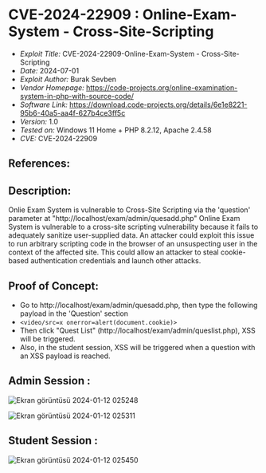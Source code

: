 # CVE-2024-22909 : Online-Exam-System - Cross-Site-Scripting 
+ *Exploit Title:* CVE-2024-22909-Online-Exam-System - Cross-Site-Scripting
+ *Date:* 2024-07-01
+ *Exploit Author:* Burak Sevben
+ *Vendor Homepage:* https://code-projects.org/online-examination-system-in-php-with-source-code/
+ *Software Link:* https://download.code-projects.org/details/6e1e8221-95b6-40a5-aa4f-627b4ce3ff5c
+ *Version:* 1.0
+ *Tested on:* Windows 11 Home + PHP 8.2.12, Apache 2.4.58
+ *CVE:* CVE-2024-22909

## References:



## Description:
Onlie Exam System is vulnerable to Cross-Site Scripting via the 'question' parameter at "http://localhost/exam/admin/quesadd.php" 
Online Exam System is vulnerable to a cross-site scripting vulnerability because it fails to adequately sanitize user-supplied data. 
An attacker could exploit this issue to run arbitrary scripting code in the browser of an unsuspecting user in the context of the affected site. 
This could allow an attacker to steal cookie-based authentication credentials and launch other attacks.

## Proof of Concept:
+ Go to http://localhost/exam/admin/quesadd.php, then type the following payload in the 'Question' section 
+ `<video/src=x onerror=alert(document.cookie)>`
+ Then click "Quest List" (http://localhost/exam/admin/queslist.php), XSS will be triggered.
+ Also, in the student session, XSS will be triggered when a question with an XSS payload is reached.

## Admin Session : 
![Ekran görüntüsü 2024-01-12 025248](https://github.com/BurakSevben/CVEs/assets/117217689/06462c5a-f622-4c70-964e-57a4dd2ef3bb)

![Ekran görüntüsü 2024-01-12 025311](https://github.com/BurakSevben/CVEs/assets/117217689/4b7e943a-aea2-4b66-bf54-971ea75603a4)

## Student Session : 
![Ekran görüntüsü 2024-01-12 025450](https://github.com/BurakSevben/CVEs/assets/117217689/86040f1c-7758-4024-abb7-46fe7d0dfde7)




